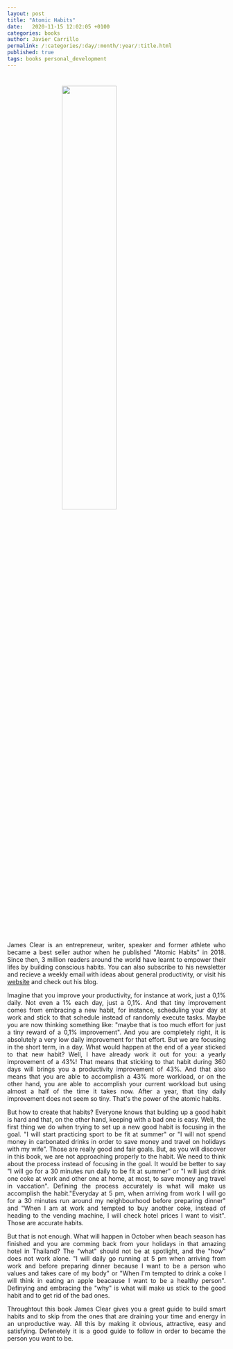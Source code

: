 ```yaml
---
layout: post
title: "Atomic Habits"
date:   2020-11-15 12:02:05 +0100
categories: books
author: Javier Carrillo
permalink: /:categories/:day/:month/:year/:title.html
published: true
tags: books personal_development 
---
```


<h1><img style="display: block; margin-left: auto; margin-right: auto; width: 50%" src="https://jcentercreation.github.io/JekyllPersonalWeb/assets/img/atomic-habits-book.png"></h1>

<p style="text-align: justify">James Clear is an entrepreneur, writer, speaker and former athlete who became a best seller author when he published "Atomic Habits" in 2018. Since then, 3 million readers around the world have learnt to empower their lifes by building conscious habits. You can also subscribe to his newsletter and recieve a weekly email with ideas about general productivity, or visit his <a href="https://jamesclear.com">website</a> and check out his blog.</p>

<p style="text-align: justify">Imagine that you improve your productivity, for instance at work, just a 0,1% daily. Not even a 1% each day, just a 0,1%. And that tiny improvement comes from embracing a new habit, for instance, scheduling your day at work and stick to that schedule instead of randomly execute tasks. Maybe you are now thinking something like: "maybe that is too much effort for just a tiny reward of a 0,1% improvement". And you are completely right, it is absolutely a very low daily improvement for that effort. But we are focusing in the short term, in a day. What would happen at the end of a year sticked to that new habit? Well, I have already work it out for you: a yearly improvement of a 43%! That means that sticking to that habit during 360 days will brings you a productivity improvement of 43%. And that also means that you are able to accomplish a 43% more workload, or on the other hand, you are able to accomplish your current workload but using almost a half of the time it takes now. After a year, that tiny daily improvement does not seem so tiny. That's the power of the atomic habits.</p>

<p style="text-align: justify">But how to create that habits? Everyone knows that bulding up a good habit is hard and that, on the other hand, keeping with a bad one is easy. Well, the first thing we do when trying to set up a new good habit is focusing in the goal. "I will start practicing sport to be fit at summer" or "I will not spend money in carbonated drinks in order to save money and travel on holidays with my wife". Those are really good and fair goals. But, as you will discover in this book, we are not approaching properly to the habit. We need to think about the process instead of focusing in the goal. It would be better to say "I will go for a 30 minutes run daily to be fit at summer" or "I will just drink one coke at work and other one at home, at most, to save money ang travel in vaccation". Defining the process accurately is what will make us accomplish the habit."Everyday at 5 pm, when arriving from work I will go for a 30 minutes run around my neighbourhood before preparing dinner" and "When I am at work and tempted to buy another coke, instead of heading to the vending machine, I will check hotel prices I want to visit". Those are accurate habits.</p>

<p style="text-align: justify">But that is not enough. What will happen in October when beach season has finished and you are comming back from your holidays in that amazing hotel in Thailand? The "what" should not be at spotlight, and the "how" does not work alone. "I will daily go running at 5 pm when arriving from work and before preparing dinner because I want to be a person who values and takes care of my body" or "When I'm tempted to drink a coke I will think in eating an apple beacause I want to be a healthy person". Definying and embracing the "why" is what will make us stick to the good habit and to get rid of the bad ones.</p>

<p style="text-align: justify">Throughtout this book James Clear gives you a great guide to build smart habits and to skip from the ones that are draining your time and energy in an unproductive way. All this by making it obvious, attractive, easy and satisfying. Defenetely it is a good guide to follow in order to became the person you want to be.</p>
